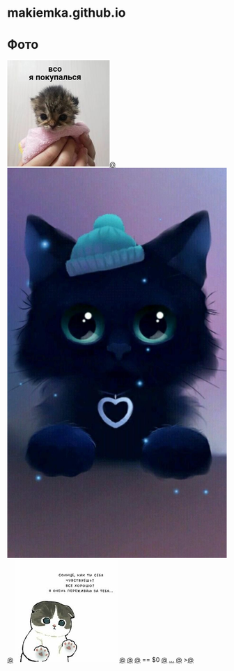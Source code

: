 # makiemka.github.io
<html lang="ru">
<head>
<meta charset="UTF-8">
<meta name="viewport" content="
width=device-width, initial-scale=1">
<title>Галерея</title>
<link rel="stylesheet" type="text/css" href="css/css.css">
</head>
<body>
<main class="main">
<h1 class="heading">Фото</h1>
<a href="img/1.jpg" class="img_link"><img src="img/1.jpg" alt=>@</a>
<a href="img/2.jpg" class="img_link"><img src="img/2.jpg" alt=>@</a>
<a href="img/3.jpg" class="img_link"><img src="img/3.jpg" alt=></a>
<a href="img/4.jpg" class="img_link">@</a>
<a href="img/5.jpg" class="img_link"></a>
<a href="img/6.jpg" class="img_link">@</a>
<a href="img/7.jpg" class="img_link">@</a>
<a href="img/8.jpg" class="img_link"></a>
== $0
<a href="img/9.jpg" class="img_link">@</a>
<a href="img/10.jpg" class="img_link">…</a>
<a href="img/11.jpg" class="img_link">@</a>
><a href="img/12.jpg" class="img_link">@</a>
</main>
</body>
</html>

